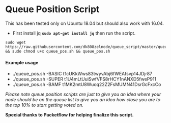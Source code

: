 # Queue Position Script

This has been tested only on Ubuntu 18.04 but should also work with 16.04.

*  First install jq **`sudo apt-get install jq`** then run the script.
```
sudo wget https://raw.githubusercontent.com/dk808zelnode/queue_script/master/queue_pos.sh && sudo chmod u+x queue_pos.sh && queue_pos.sh
```
#### Example usage
*  ./queue_pos.sh -BASIC t1cUKkWws83twyvAbj6fWEAfsvp14JDjr87
*  ./queue_pos.sh -SUPER t1U4mLtUuiSwfVFS8rHCY1nANXD5fweP911
*  ./queue_pos.sh -BAMF t1MK2mtU8Wuoq22Z2FsMUMN41DsrGcFxcCo

*Please note queue position scripts are just to give you an idea where your node should be on the queue list to give you an idea how close you are to the top 10% to start getting voted on.*

**Special thanks to Packetflow for helping finalize this script.**
